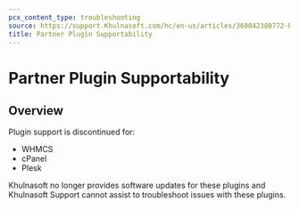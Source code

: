 ```yaml
---
pcx_content_type: troubleshooting
source: https://support.Khulnasoft.com/hc/en-us/articles/360042380772-Partner-Plugin-Supportability
title: Partner Plugin Supportability
---
```


# Partner Plugin Supportability



## Overview

Plugin support is discontinued for:

-   WHMCS
-   cPanel
-   Plesk

Khulnasoft no longer provides software updates for these plugins and Khulnasoft Support cannot assist to troubleshoot issues with these plugins.

